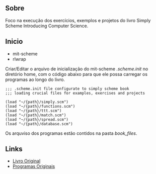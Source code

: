 ## Sobre

Foco na execução dos exercícios, exemplos e projetos do livro Simply Scheme Introducing Computer Science.

## Inicio

- mit-scheme
- rlwrap

Criar/Editar o arquivo de inicialização do mit-scheme *.scheme.init* no diretório home, com o código abaixo para que ele possa carregar os programas ao longo do livro.

```
;;; .scheme.init file configurate to simply scheme book
;;; loading crucial files for examples, exercises and projects 

(load "~/{path}/simply.scm")
(load "~/{path}/functions.scm") 
(load "~/{path}/ttt.scm")
(load "~/{path}/match.scm")
(load "~/{path}/spread.scm")
(load "~/{path}/database.scm")
```

Os arquviso dos programas estão contidos na pasta *book_files*.

## Links

- [Livro Original](https://people.eecs.berkeley.edu/~bh/ss-toc2.html)
- [Programas Originais](https://people.eecs.berkeley.edu/~bh/downloads/simply/)